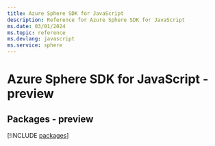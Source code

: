 ```yaml
---
title: Azure Sphere SDK for JavaScript
description: Reference for Azure Sphere SDK for JavaScript
ms.date: 03/01/2024
ms.topic: reference
ms.devlang: javascript
ms.service: sphere
---
```

# Azure Sphere SDK for JavaScript - preview
## Packages - preview
[!INCLUDE [packages](sphere-index.md)]